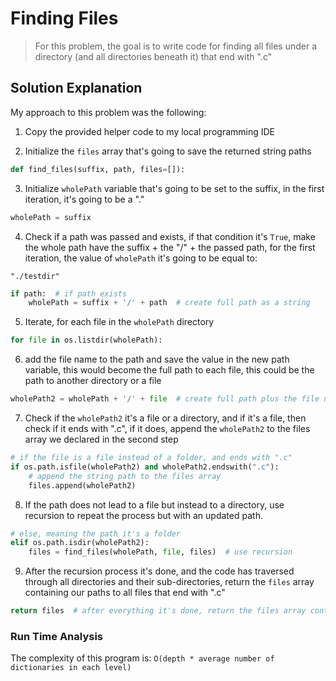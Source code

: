 # Finding Files

> For this problem, the goal is to write code for finding all files under a directory (and all directories beneath it) that end with ".c"

## Solution Explanation

My approach to this problem was the following:

1. Copy the provided helper code to my local programming IDE

2. Initialize the `files` array that's going to save the returned string paths

```python
def find_files(suffix, path, files=[]):
```

3. Initialize `wholePath` variable that's going to be set to the suffix, in the first iteration, it's going to be a "."

```python
wholePath = suffix
```

4. Check if a path was passed and exists, if that condition it's `True`, make the whole path have the suffix + the "/" + the passed path, for the first iteration, the value of `wholePath` it's going to be equal to:

`"./testdir"`

```python
if path:  # if path exists
    wholePath = suffix + '/' + path  # create full path as a string
```

5. Iterate, for each file in the `wholePath` directory

```python
for file in os.listdir(wholePath):
```

6. add the file name to the path and save the value in the new path variable, this would become the full path to each file, this could be the path to another directory or a file

```python
wholePath2 = wholePath + '/' + file  # create full path plus the file name
```

7. Check if the `wholePath2` it's a file or a directory, and if it's a file, then check if it ends with ".c", if it does, append the `wholePath2` to the files array we declared in the second step

```python
# if the file is a file instead of a folder, and ends with ".c"
if os.path.isfile(wholePath2) and wholePath2.endswith(".c"):
    # append the string path to the files array
    files.append(wholePath2)
```

8. If the path does not lead to a file but instead to a directory, use recursion to repeat the process but with an updated path.

```python
# else, meaning the path it's a folder
elif os.path.isdir(wholePath2):
    files = find_files(wholePath, file, files)  # use recursion
```

9. After the recursion process it's done, and the code has traversed through all directories and their sub-directories, return the `files` array containing our paths to all files that end with ".c"

```python
return files  # after everything it's done, return the files array containing the string paths
```

### Run Time Analysis

The complexity of this program is: `O(depth * average number of dictionaries in each level)`
